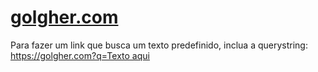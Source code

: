 # [golgher.com](https://golgher.com/)

Para fazer um link que busca um texto predefinido, inclua a querystring:
[https://golgher.com?q=Texto aqui](https://golgher.com/?q=Texto%20aqui)
